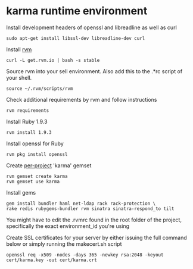 karma runtime environment
=======================

Install development headers of openssl and libreadline as well as curl

	sudo apt-get install libssl-dev libreadline-dev curl

Install [rvm](http://rvm.io/)

	curl -L get.rvm.io | bash -s stable

Source rvm into your sell environment.  Also add this to the .*rc script of your shell.

	source ~/.rvm/scripts/rvm

Check additional requirements by rvm and follow instructions

	rvm requirements

Install Ruby 1.9.3

	rvm install 1.9.3

Install openssl for Ruby

	rvm pkg install openssl

Create [per-project](https://rvm.io/rvm/best-practices/) 'karma' gemset

	rvm gemset create karma
	rvm gemset use karma

Install gems

	gem install bundler haml net-ldap rack rack-protection \
	rake redis rubygems-bundler rvm sinatra sinatra-respond_to tilt

You might have to edit the .rvmrc found in the root folder of the project, specifically the exact environment_id you're using

Create SSL certificates for your server by either issuing the full command below or simply running the makecert.sh script

	openssl req -x509 -nodes -days 365 -newkey rsa:2048 -keyout cert/karma.key -out cert/karma.crt
